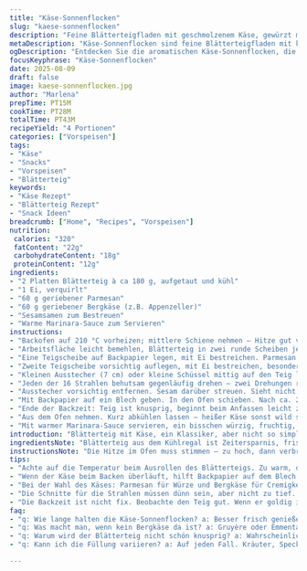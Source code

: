 ```yaml
---
title: "Käse-Sonnenflocken"
slug: "kaese-sonnenflocken"
description: "Feine Blätterteigfladen mit geschmolzenem Käse, gewürzt mit einem Hauch von Kräutern. Variation mit Parmesan und Bergkäse für intensiveren Geschmack. Ideal als Snack oder Vorspeise, serviert mit würziger Tomatensauce. Teig selbst ausgezogen für mehr Frische oder gekauft für schnelle Zubereitung. Wichtig sind sanftes Arbeiten beim Falten, Temperaturkontrolle und Beobachtung der Farbe fürs perfekte Backergebnis."
metaDescription: "Käse-Sonnenflocken sind feine Blätterteigfladen mit köstlichem Käse und Kräutern, ideal für Snacks oder als Vorspeise."
ogDescription: "Entdecken Sie die aromatischen Käse-Sonnenflocken, die perfekte Kombination von Blätterteig und geschmolzenem Käse für jeden Anlass."
focusKeyphrase: "Käse-Sonnenflocken"
date: 2025-08-09
draft: false
image: kaese-sonnenflocken.jpg
author: "Marlena"
prepTime: PT15M
cookTime: PT28M
totalTime: PT43M
recipeYield: "4 Portionen"
categories: ["Vorspeisen"]
tags:
- "Käse"
- "Snacks"
- "Vorspeisen"
- "Blätterteig"
keywords:
- "Käse Rezept"
- "Blätterteig Rezept"
- "Snack Ideen"
breadcrumb: ["Home", "Recipes", "Vorspeisen"]
nutrition: 
 calories: "320"
 fatContent: "22g"
 carbohydrateContent: "18g"
 proteinContent: "12g"
ingredients:
- "2 Platten Blätterteig à ca 180 g, aufgetaut und kühl"
- "1 Ei, verquirlt"
- "60 g geriebener Parmesan"
- "60 g geriebener Bergkäse (z.B. Appenzeller)"
- "Sesamsamen zum Bestreuen"
- "Warme Marinara-Sauce zum Servieren"
instructions:
- "Backofen auf 210 °C vorheizen; mittlere Schiene nehmen – Hitze gut verteilt sich dort."
- "Arbeitsfläche leicht bemehlen, Blätterteig in zwei runde Scheiben je ca. 24 cm ausrollen. Nicht zu dünn, damit die Füllung hält und die Sonnenausstrahlung später Fluffigkeit hat."
- "Eine Teigscheibe auf Backpapier legen, mit Ei bestreichen. Parmesan und Bergkäse gleichmäßig verteilen und sanft leicht andrücken, damit nichts herausrutscht."
- "Zweite Teigscheibe vorsichtig auflegen, mit Ei bestreichen, besonders am Rand andrücken, damit kein Käse herausläuft."
- "Kleinen Ausstecher (7 cm) oder kleine Schüssel mittig auf den Teig legen. Mit einem scharfen, kleinen Messer von der Mitte aus 16 gleich große Strahlen einschneiden, dabei an der Mitte nicht durchschneiden – wichtig, damit sie beim Verdrehen verbunden bleiben."
- "Jeden der 16 Strahlen behutsam gegenläufig drehen – zwei Drehungen reichen meistens, sonst reißt der Teig oder die Füllung quillt heraus. Finger leicht bemehlen, damit sie nicht kleben."
- "Ausstecher vorsichtig entfernen. Sesam darüber streuen. Sieht nicht nur hübsch aus, bringt nussiges Aroma, das gut mit Käse harmoniert."
- "Mit Backpapier auf ein Blech geben. In den Ofen schieben. Nach ca. 25 Minuten beginnt die Oberfläche goldgelb zu werden, Blätterteig bläht sich schön auf. Falls zu schnell braun, Temperatur etwas runter auf 200 °C."
- "Ende der Backzeit: Teig ist knusprig, beginnt beim Anfassen leicht zu knistern. Käse darunter schmilzt, Farbe satt goldbraun, nicht dunkel."
- "Aus dem Ofen nehmen. Kurz abkühlen lassen – heißer Käse sonst wild spritzt, endet in Küchenchaos."
- "Mit warmer Marinara-Sauce servieren, ein bisschen würzig, fruchtig, um die Lippensensation aufzulockern."
introduction: "Blätterteig mit Käse, ein Klassiker, aber nicht so simple wie es klingt. Erfahrung zeigt: Temperatur, Belag und Technik sind Schlüsselfaktoren. Zu dünn ist keine Option – Käse läuft raus, zu dick verkocht die Mitte nicht richtig. Variation im Käse bringt Spannung; Parmesan bringt die Würze, Bergkäse die Tiefe. Je nach Saison auch mal etwas getrockneten Thymian zum Käse reiben, gibt feine Kräuternote. Trick: Blätterteig immer ziemlich kalt verarbeiten, dann reißt er nicht so leicht. Die Sonnenform macht Spaß, aber je genauer die Schnitte, desto besser das Aussehen und die Backerfahrung. Nicht jedem gelingt es sofort, doch je öfter, desto unverzichtbarer im Repertoire."
ingredientsNote: "Blätterteig aus dem Kühlregal ist Zeitersparnis, frischer selbstgemachter aber deutlich aromatischer, falls man sich traut. Parmesan ist leicht erhältlich und bringt Schärfe, Bergkäse macht cremiger, kann durch Gruyère oder Emmentaler ersetzt werden – je nach Region und Geschmack. Wer keine Sesamsamen mag, könnte leicht Mohn verwenden, aber aufpassen, beeinflusst die Optik sehr. Eier für die Glasur helfen beim Bräunen und Kleben – kein einfaches Mitlaufen lassen. Marinara-Sauce auch selbst gemacht mit frischen Tomaten, Knoblauch und Kräutern, sonst aus dem Glas in guter Qualität vom italienischen Markt. Wichtig: alles gleichmäßig verteilen, damit beim Backen der Käse nicht an einer Stelle überwiegt und ausläuft."
instructionsNote: "Die Hitze im Ofen muss stimmen – zu hoch, dann verbrennt der Rand, zu niedrig, dann schlägt der Blätterteig kaum auf. 25 bis 30 Minuten nur Richtwert; beobachten, wie der Teig Farbe bekommt und etwas weniger, wenn der Käse sehr würzig ist, sonst Geschmack durch zu starkes Rösten überdecken. Der kleine Trick mit dem Ausstecher verhindert zu tiefes Einschneiden; das macht den Unterschied zwischen 'Häppchen' und 'Kunstwerk' auf dem Teller. Drehbewegung beim Falten muss leicht, nicht grob, sonst reißt die Masse. Nebenbei: wer mehrere macht, kann gut parallel bei niedrigerer Temperatur backen, dann gehen sie gleichmäßig auf. Kleiner Tipp: Backpapier nie vergessen – wegen Käse, der überläuft, sonst sucht man den Ofen lange ab beim Reinigen."
tips:
- "Achte auf die Temperatur beim Ausrollen des Blätterteigs. Zu warm, dann wird er klebrig. Nutze kühle Hände und bearbeite ihn schnell. So bleibt er geschmeidig."
- "Wenn der Käse beim Backen überläuft, hilft Backpapier auf dem Blech. Wenn du es vergisst, gibt es Käsebrösel, die schwer zu entfernen sind. Besser auf Nummer sicher gehen."
- "Bei der Wahl des Käses: Parmesan für Würze und Bergkäse für Cremigkeit. Gruyère ist auch eine gute Wahl. Es bleibt dir überlassen. Misch das aus, wie du magst."
- "Die Schnitte für die Strahlen müssen dünn sein, aber nicht zu tief. Wenn du zu tief schneidest, trennt sich der Teig und die Käsefüllung läuft aus. Endlich mal aufpassen beim Schneiden."
- "Die Backzeit ist nicht fix. Beobachte den Teig gut. Wenn er goldig ist, schau ob er pufft. Zu viel Hitze lässt ihn schnell verbrennen. Also Augen auf!"
faq:
- "q: Wie lange halten die Käse-Sonnenflocken? a: Besser frisch genießen. Übriggebliebene können in einer Dose im Kühlschrank 1-2 Tage überleben. Aufwärmen ist möglich, aber dann verlieren sie ihre Knusprigkeit."
- "q: Was macht man, wenn kein Bergkäse da ist? a: Gruyère oder Emmentaler sind Alternativen. Sie bringen die weiche Konsistenz. Aber dadurch wird der Geschmack etwas anders."
- "q: Warum wird der Blätterteig nicht schön knusprig? a: Wahrscheinlich war der Ofen zu niedrig. Es muss heiß genug sein. Blätterteig liebt Hitze. Wenn du Unsicherheiten hast, Temperatur hoch halten und beobachten."
- "q: Kann ich die Füllung variieren? a: Auf jeden Fall. Kräuter, Speck oder sogar Gemüse ergänzen die Käsekombination. Sei kreativ! Aber verseh nicht die Balance zwischen gefülltem und knusprigem Teig."

---
```

